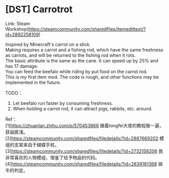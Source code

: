 # [DST] Carrotrot  

Link: Steam Workshop(https://steamcommunity.com/sharedfiles/itemedittext/?id=2892258109)  

Inspired by Minecraft's carrot on a stick.  
Making requires a carrot and a fishing rod, which have the same freshness as carrots, and will be returned to the fishing rod when it rots.  
The basic attribute is the same as the cane. It can speed up by 25% and has 17 damage.  
You can feed the beefalo while riding by put food on the carrot rod.  
This is my first item mod. The code is rough, and other functions may be implemented in the future.  

TODO：  
1. Let beefalo run faster by consuming freshness.  
2. When holding a carrot rod, it can attract pigs, rabbits, etc. around.  

Ref：  
[1]https://zhuanlan.zhihu.com/p/570453868 跟着longfei大佬的教程做一遍，获益匪浅。  
[2]https://steamcommunity.com/sharedfiles/filedetails/?id=2887669202 模组的支架来自于蝴蝶手杖。  
[3]https://steamcommunity.com/sharedfiles/filedetails/?id=2732158206 我非常喜欢的人物模组，借鉴了给予物品的代码。  
[4]https://steamcommunity.com/sharedfiles/filedetails/?id=2839181368  骑牛的判定。
